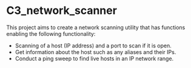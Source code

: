 # C3_network_scanner

This project aims to create a network scanning utility that has functions enabling the following functionality:
- Scanning of a host (IP address) and a port to scan if it is open.
- Get information about the host such as any aliases and their IPs.
- Conduct a ping sweep to find live hosts in an IP network range.